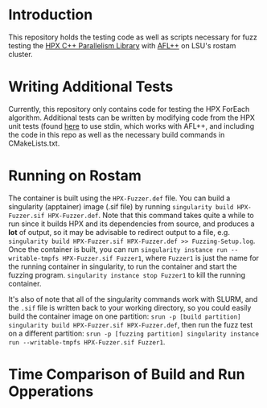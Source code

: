 # Introduction
This repository holds the testing code as well as scripts necessary for fuzz testing the [HPX C++ Parallelism Library](https://hpx.stellar-group.org) with [AFL++](https://github.com/AFLplusplus/AFLplusplus) on LSU's rostam cluster.

# Writing Additional Tests
Currently, this repository only contains code for testing the HPX ForEach algorithm. Additional tests can be written by modifying code from the HPX unit tests (found [here](https://github.com/STEllAR-GROUP/hpx/blob/master/libs/core/algorithms/tests/unit/algorithms) to use stdin, which works with AFL++, and including the code in this repo as well as the necessary build commands in CMakeLists.txt.

# Running on Rostam
The container is built using the `HPX-Fuzzer.def` file. You can build a singularity (apptainer) image (.sif file) by running `singularity build HPX-Fuzzer.sif HPX-Fuzzer.def`. Note that this command takes quite a while to run since it builds HPX and its dependencies from source, and produces a **lot** of output, so it may be advisable to redirect output to a file, e.g. `singularity build HPX-Fuzzer.sif HPX-Fuzzer.def >> Fuzzing-Setup.log`. Once the container is built, you can run `singularity instance run --writable-tmpfs HPX-Fuzzer.sif Fuzzer1`, where `Fuzzer1` is just the name for the running container in singularity, to run the container and start the fuzzing program. `singularity instance stop Fuzzer1` to kill the running container. 

It's also of note that all of the singularity commands work with SLURM, and the `.sif` file is written back to your working directory, so you could easily build the container image on one partition: `srun -p [build partition] singularity build HPX-Fuzzer.sif HPX-Fuzzer.def`, then run the fuzz test on a different partition: `srun -p [fuzzing partition] singularity instance run --writable-tmpfs HPX-Fuzzer.sif Fuzzer1`.

# Time Comparison of Build and Run Opperations

